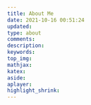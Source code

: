 ```yaml
---
title: About Me
date: 2021-10-16 00:51:24
updated:
type: about
comments:
description:
keywords:
top_img:
mathjax:
katex:
aside:
aplayer:
highlight_shrink:
---
```

